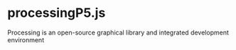 # processingP5.js
Processing is an open-source graphical library and integrated development environment
